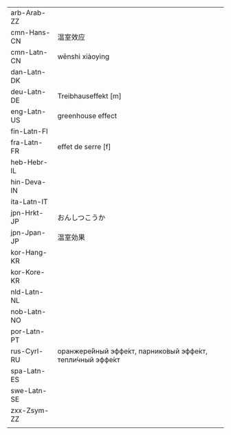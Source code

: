 | | | |
|-|-|-|
| arb-Arab-ZZ |  |  |
| cmn-Hans-CN | 温室效应 |  |
| cmn-Latn-CN | wēnshì xiàoyìng |  |
| dan-Latn-DK |  |  |
| deu-Latn-DE | Treibhauseffekt [m] |  |
| eng-Latn-US | greenhouse effect |  |
| fin-Latn-FI |  |  |
| fra-Latn-FR | effet de serre [f] |  |
| heb-Hebr-IL |  |  |
| hin-Deva-IN |  |  |
| ita-Latn-IT |  |  |
| jpn-Hrkt-JP | おんしつこうか |  |
| jpn-Jpan-JP | 温室効果 |  |
| kor-Hang-KR |  |  |
| kor-Kore-KR |  |  |
| nld-Latn-NL |  |  |
| nob-Latn-NO |  |  |
| por-Latn-PT |  |  |
| rus-Cyrl-RU | оранжере́йный эффе́кт, парнико́вый эффе́кт, тепли́чный эффе́кт |  |
| spa-Latn-ES |  |  |
| swe-Latn-SE |  |  |
| zxx-Zsym-ZZ |  |  |
|  |  |  |